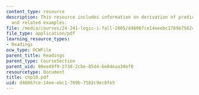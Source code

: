 ```yaml
---
content_type: resource
description: This resource includes information on derivation of predicate calculus,
  and related examples.
file: /media/courses/24-241-logic-i-fall-2005/d46067ce14eeebc1769b7582c9ec0fe5_chp18.pdf
file_type: application/pdf
learning_resource_types:
- Readings
ocw_type: OCWFile
parent_title: Readings
parent_type: CourseSection
parent_uid: 08ee49f9-2738-2cbe-85d4-6e04eaa3def0
resourcetype: Document
title: chp18.pdf
uid: d46067ce-14ee-ebc1-769b-7582c9ec0fe5
---
```

